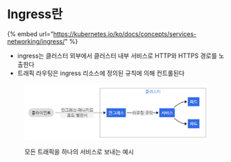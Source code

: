 # Ingress란

{% embed url="https://kubernetes.io/ko/docs/concepts/services-networking/ingress/" %}

* ingress는 클러스터 외부에서 클러스터 내부 서비스로 HTTP와 HTTPS 경로를 노출한다
* 트래픽 라우팅은 ingress 리소스에 정의된 규칙에 의해 컨트롤된다



<figure><img src="../../.gitbook/assets/image (1) (1) (1) (1) (1) (1) (1) (1).png" alt=""><figcaption><p>모든 트래픽을 하나의 서비스로 보내는 예시</p></figcaption></figure>



